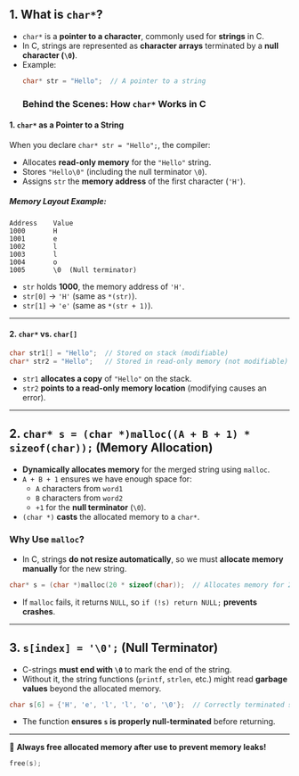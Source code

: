 ## **1. What is `char*`?**
- `char*` is a **pointer to a character**, commonly used for **strings** in C.
- In C, strings are represented as **character arrays** terminated by a **null character (`\0`)**.
- Example:
  ```c
  char* str = "Hello";  // A pointer to a string
  ```
  ### **Behind the Scenes: How `char*` Works in C**  

#### **1. `char*` as a Pointer to a String**  
When you declare `char* str = "Hello";`, the compiler:  
- Allocates **read-only memory** for the `"Hello"` string.  
- Stores `"Hello\0"` (including the null terminator `\0`).  
- Assigns `str` the **memory address** of the first character (`'H'`).  

##### **Memory Layout Example:**
```
Address    Value  
1000       H  
1001       e  
1002       l  
1003       l  
1004       o  
1005       \0  (Null terminator)
```
- `str` holds **1000**, the memory address of `'H'`.  
- `str[0]` → `'H'` (same as `*(str)`).  
- `str[1]` → `'e'` (same as `*(str + 1)`).  

---

#### **2. `char*` vs. `char[]`**
```c
char str1[] = "Hello";  // Stored on stack (modifiable)
char* str2 = "Hello";   // Stored in read-only memory (not modifiable)
```
- `str1` **allocates a copy** of `"Hello"` on the stack.  
- `str2` **points to a read-only memory location** (modifying causes an error).  

---

## **2. `char* s = (char *)malloc((A + B + 1) * sizeof(char));` (Memory Allocation)**
- **Dynamically allocates memory** for the merged string using `malloc`.
- `A + B + 1` ensures we have enough space for:
  - `A` characters from `word1`
  - `B` characters from `word2`
  - `+1` for the **null terminator** (`\0`).
- `(char *)` **casts** the allocated memory to a `char*`.

### **Why Use `malloc`?**
- In C, strings **do not resize automatically**, so we must **allocate memory manually** for the new string.
```c
char* s = (char *)malloc(20 * sizeof(char));  // Allocates memory for 20 characters
```
- If `malloc` fails, it returns `NULL`, so `if (!s) return NULL;` **prevents crashes**.

---

## **3. `s[index] = '\0';` (Null Terminator)**
- C-strings **must end with `\0`** to mark the end of the string.
- Without it, the string functions (`printf`, `strlen`, etc.) might read **garbage values** beyond the allocated memory.
```c
char s[6] = {'H', 'e', 'l', 'l', 'o', '\0'};  // Correctly terminated string
```

- The function **ensures `s` is properly null-terminated** before returning.

---

🚀 **Always free allocated memory after use to prevent memory leaks!**  
```c
free(s);
```